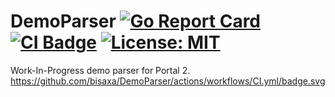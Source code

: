 # DemoParser [![Go Report Card](https://goreportcard.com/badge/github.com/bisaxa/demoparser)](https://goreportcard.com/report/github.com/bisaxa/demoparser) [![CI Badge](https://github.com/bisaxa/DemoParser/actions/workflows/CI.yml/badge.svg)](https://github.com/BiSaXa/DemoParser/actions/workflows/CI.yml) [![License: MIT](https://img.shields.io/badge/License-MIT-yellow.svg)](https://github.com/BiSaXa/DemoParser/blob/main/LICENSE)
Work-In-Progress demo parser for Portal 2. https://github.com/bisaxa/DemoParser/actions/workflows/CI.yml/badge.svg